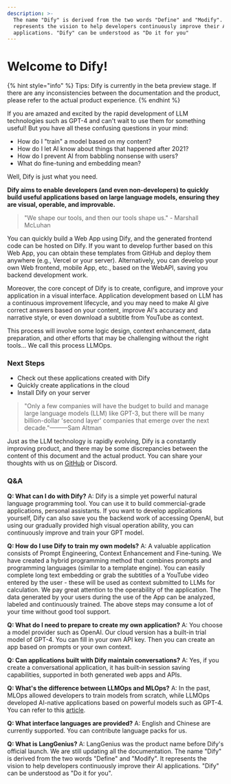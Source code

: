 ```yaml
---
description: >-
  The name "Dify" is derived from the two words "Define" and "Modify". It
  represents the vision to help developers continuously improve their AI
  applications. "Dify" can be understood as "Do it for you"
---
```


# Welcome to Dify!

{% hint style="info" %}
Tips: Dify is currently in the beta preview stage. If there are any inconsistencies between the documentation and the product, please refer to the actual product experience.
{% endhint %}

If you are amazed and excited by the rapid development of LLM technologies such as GPT-4 and can't wait to use them for something useful! But you have all these confusing questions in your mind:

* How do I "train" a model based on my content?
* How do I let AI know about things that happened after 2021?
* How do I prevent AI from babbling nonsense with users?
* What do fine-tuning and embedding mean?

Well, Dify is just what you need.

**Dify aims to enable developers (and even non-developers) to quickly build useful applications based on large language models, ensuring they are visual, operable, and improvable.**

> "We shape our tools, and then our tools shape us." - Marshall McLuhan

You can quickly build a Web App using Dify, and the generated frontend code can be hosted on Dify. If you want to develop further based on this Web App, you can obtain these templates from GitHub and deploy them anywhere (e.g., Vercel or your server). Alternatively, you can develop your own Web frontend, mobile App, etc., based on the WebAPI, saving you backend development work.

Moreover, the core concept of Dify is to create, configure, and improve your application in a visual interface. Application development based on LLM has a continuous improvement lifecycle, and you may need to make AI give correct answers based on your content, improve AI's accuracy and narrative style, or even download a subtitle from YouTube as context.

This process will involve some logic design, context enhancement, data preparation, and other efforts that may be challenging without the right tools... We call this process LLMOps.

### Next Steps

* Check out these applications created with Dify
* Quickly create applications in the cloud
* Install Dify on your server

> "Only a few companies will have the budget to build and manage large language models (LLM) like GPT-3, but there will be many billion-dollar 'second layer' companies that emerge over the next decade."———Sam Altman

Just as the LLM technology is rapidly evolving, Dify is a constantly improving product, and there may be some discrepancies between the content of this document and the actual product. You can share your thoughts with us on [GitHub](https://github.com/langgenius) or Discord.

### Q\&A

**Q: What can I do with Dify?**
A: Dify is a simple yet powerful natural language programming tool. You can use it to build commercial-grade applications, personal assistants. If you want to develop applications yourself, Dify can also save you the backend work of accessing OpenAI, but using our gradually provided high visual operation ability, you can continuously improve and train your GPT model.

**Q: How do I use Dify to train my own models?**
A: A valuable application consists of Prompt Engineering, Context Enhancement and Fine-tuning. We have created a hybrid programming method that combines prompts and programming languages (similar to a template engine). You can easily complete long text embedding or grab the subtitles of a YouTube video entered by the user - these will be used as context submitted to LLMs for calculation. We pay great attention to the operability of the application. The data generated by your users during the use of the App can be analyzed, labeled and continuously trained. The above steps may consume a lot of your time without good tool support.

**Q: What do I need to prepare to create my own application?**
A: You choose a model provider such as OpenAI. Our cloud version has a built-in trial model of GPT-4. You can fill in your own API key. Then you can create an app based on prompts or your own context.

**Q: Can applications built with Dify maintain conversations?**
A: Yes, if you create a conversational application, it has built-in session saving capabilities, supported in both generated web apps and APIs.

**Q: What's the difference between LLMOps and MLOps?**
A: In the past, MLOps allowed developers to train models from scratch, while LLMOps developed AI-native applications based on powerful models such as GPT-4. You can refer to this [article](https://blog.dify.ai/unleashing-the-power-of-llm-embeddings-with-datasets-revolutionizing-mlops/).

**Q: What interface languages are provided?**
A: English and Chinese are currently supported. You can contribute language packs for us.

**Q: What is LangGenius?**
A: LangGenius was the product name before Dify's official launch. We are still updating all the documentation. The name "Dify" is derived from the two words "Define" and "Modify". It represents the vision to help developers continuously improve their AI applications. "Dify" can be understood as "Do it for you". 
